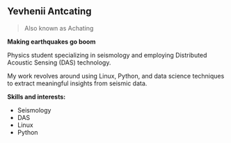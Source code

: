 ## Yevhenii Antcating

> Also known as Achating

**Making earthquakes go boom**

Physics student specializing in seismology and employing Distributed Acoustic Sensing (DAS) technology.

My work revolves around using Linux, Python, and data science techniques to extract meaningful insights from seismic data.

**Skills and interests:**

* Seismology
* DAS
* Linux
* Python
